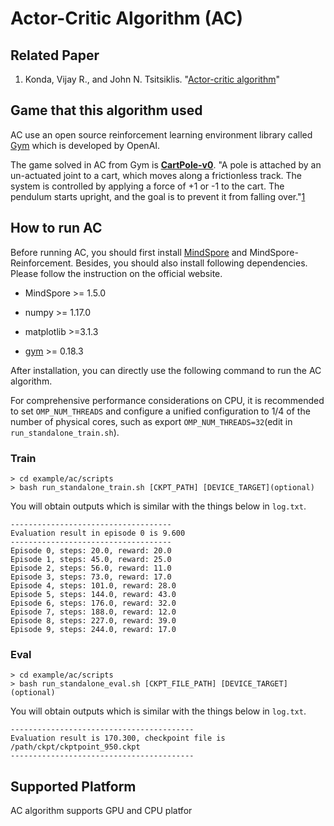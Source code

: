 # Actor-Critic Algorithm (AC)

## Related Paper

1. Konda, Vijay R., and John N. Tsitsiklis. "[Actor-critic algorithm](https://proceedings.neurips.cc/paper/1999/file/6449f44a102fde848669bdd9eb6b76fa-Paper.pdf)"

## Game that this algorithm used

AC use  an open source reinforcement learning environment library called  [Gym](https://github.com/openai/gym) which is developed by OpenAI.

The game solved in AC from Gym is [**CartPole-v0**](https://gym.openai.com/envs/CartPole-v0/). "A pole is attached by an un-actuated joint to a cart, which moves along a frictionless track. The system is controlled by applying a force of +1 or -1 to the cart. The pendulum starts upright, and the goal is to prevent it from falling over."[1](https://gym.openai.com/envs/CartPole-v0/)

## How to run AC

Before running AC, you should first install [MindSpore](https://www.mindspore.cn/install) and MindSpore-Reinforcement. Besides, you should also install following dependencies. Please follow the instruction on the official website.

- MindSpore >= 1.5.0

- numpy >= 1.17.0
- matplotlib >=3.1.3
- [gym](https://github.com/openai/gym) >= 0.18.3

After installation, you can directly use the following command to run the AC algorithm.

For comprehensive performance considerations on CPU, it is recommended to set `OMP_NUM_THREADS` and configure a unified configuration to 1/4 of the number of physical cores, such as export `OMP_NUM_THREADS=32`(edit in `run_standalone_train.sh`).

### Train

```shell
> cd example/ac/scripts
> bash run_standalone_train.sh [CKPT_PATH] [DEVICE_TARGET](optional)
```

You will obtain outputs which is similar with the things below in `log.txt`.

```shell
------------------------------------
Evaluation result in episode 0 is 9.600
------------------------------------
Episode 0, steps: 20.0, reward: 20.0
Episode 1, steps: 45.0, reward: 25.0
Episode 2, steps: 56.0, reward: 11.0
Episode 3, steps: 73.0, reward: 17.0
Episode 4, steps: 101.0, reward: 28.0
Episode 5, steps: 144.0, reward: 43.0
Episode 6, steps: 176.0, reward: 32.0
Episode 7, steps: 188.0, reward: 12.0
Episode 8, steps: 227.0, reward: 39.0
Episode 9, steps: 244.0, reward: 17.0
```

### Eval

```shell
> cd example/ac/scripts
> bash run_standalone_eval.sh [CKPT_FILE_PATH] [DEVICE_TARGET](optional)
```

You will obtain outputs which is similar with the things below in `log.txt`.

```shell
-----------------------------------------
Evaluation result is 170.300, checkpoint file is /path/ckpt/ckptpoint_950.ckpt
-----------------------------------------
```

## Supported Platform

AC algorithm supports  GPU and CPU platfor
